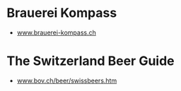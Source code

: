 
# Brauerei Kompass

- www.brauerei-kompass.ch

# The Switzerland Beer Guide

-  www.bov.ch/beer/swissbeers.htm

